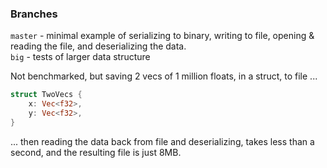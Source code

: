 ### Branches

`master` - minimal example of serializing to binary, writing to file, opening & reading the file, and deserializing the data.  
`big` - tests of larger data structure

Not benchmarked, but saving 2 vecs of 1 million floats, in a struct, to file ...
```Rust
struct TwoVecs {
    x: Vec<f32>,
    y: Vec<f32>,
}
```
... then reading the data back from file and deserializing, takes less than a second, and the resulting file is just 8MB.